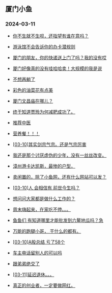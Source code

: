 ## 厦门小鱼 
### 2024-03-11

+ [你不生就不生呗，还指望有谁在意吗？](http://bbs.xmfish.com/read-htm-tid-18158219.html)

+ [游泳馆不会告诉你的办卡潜规则](http://bbs.xmfish.com/read-htm-tid-18158260.html)

+ [厦门的朋友，你的快递送上门了吗？我的没有哎](http://bbs.xmfish.com/read-htm-tid-18158327.html)

+ [厦门好像真的没有哇哈哈卖！大规模的我是说](http://bbs.xmfish.com/read-htm-tid-18158329.html)

+ [不想再躺了](http://bbs.xmfish.com/read-htm-tid-18158254.html)

+ [彩色的油菜花有点美](http://bbs.xmfish.com/read-htm-tid-18158266.html)

+ [厦门文昌庙在哪儿？](http://bbs.xmfish.com/read-htm-tid-18158319.html)

+ [终于知道贾玲为何减肥成功了。](http://bbs.xmfish.com/read-htm-tid-18158262.html)

+ [推荐中医](http://bbs.xmfish.com/read-htm-tid-18158353.html)

+ [营养餐！！！](http://bbs.xmfish.com/read-htm-tid-18158465.html)

+ [[03-10]其实剑宗气宗。还是气宗厉害](http://bbs.xmfish.com/read-htm-tid-18158249.html)

+ [我还是那个讨厌虚伪的少年，没有一丝丝改变。](http://bbs.xmfish.com/read-htm-tid-18158415.html)

+ [漳州港卡达凯斯，最惨的户型，](http://bbs.xmfish.com/read-htm-tid-18158495.html)

+ [卖闲置的，除了小鱼网，还有什么网站可以发？](http://bbs.xmfish.com/read-htm-tid-18158432.html)

+ [[03-10]人 会相信有 前世今生吗？](http://bbs.xmfish.com/read-htm-tid-18158388.html)

+ [想问问大家都是做什么工作的？](http://bbs.xmfish.com/read-htm-tid-18158549.html)

+ [周末嗨起来，在家吃不停。。。](http://bbs.xmfish.com/read-htm-tid-18158389.html)

+ [鱼鱼们 有知道哪里才能批发到六鳌地瓜吗？急](http://bbs.xmfish.com/read-htm-tid-18158363.html)

+ [万能的跑腿小哥，
干什么的都有。](http://bbs.xmfish.com/read-htm-tid-18158444.html)

+ [[03-10]A股总结 亏了58个](http://bbs.xmfish.com/read-htm-tid-18158379.html)

+ [车主电话留别人的可以吗](http://bbs.xmfish.com/read-htm-tid-18158489.html)

+ [跟弟弟绝交了](http://bbs.xmfish.com/read-htm-tid-18158683.html)

+ [[03-11]延迟退休。。。](http://bbs.xmfish.com/read-htm-tid-18158804.html)

+ [真正的创业者，一定要做网红。](http://bbs.xmfish.com/read-htm-tid-18158477.html)

